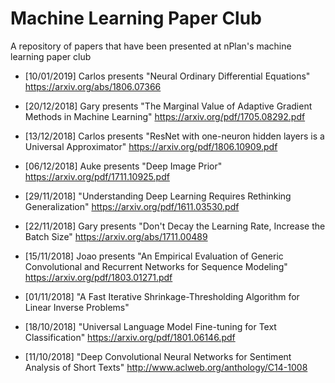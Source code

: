 # Machine Learning Paper Club
A repository of papers that have been presented at nPlan's machine learning paper club 

- [10/01/2019] Carlos presents "Neural Ordinary Differential Equations" https://arxiv.org/abs/1806.07366

- [20/12/2018] Gary presents "The Marginal Value of Adaptive Gradient Methods in Machine Learning" https://arxiv.org/pdf/1705.08292.pdf

- [13/12/2018] Carlos presents "ResNet with one-neuron hidden layers is a Universal Approximator" https://arxiv.org/pdf/1806.10909.pdf

- [06/12/2018] Auke presents "Deep Image Prior" https://arxiv.org/pdf/1711.10925.pdf

- [29/11/2018] "Understanding Deep Learning Requires Rethinking Generalization" https://arxiv.org/pdf/1611.03530.pdf

- [22/11/2018] Gary presents "Don't Decay the Learning Rate, Increase the Batch Size" https://arxiv.org/abs/1711.00489

- [15/11/2018] Joao presents "An Empirical Evaluation of Generic Convolutional and Recurrent Networks for Sequence Modeling" https://arxiv.org/pdf/1803.01271.pdf

- [01/11/2018] "A Fast Iterative Shrinkage-Thresholding Algorithm for Linear Inverse Problems"

- [18/10/2018] "Universal Language Model Fine-tuning for Text Classification" https://arxiv.org/pdf/1801.06146.pdf

- [11/10/2018] "Deep Convolutional Neural Networks for Sentiment Analysis of Short Texts" http://www.aclweb.org/anthology/C14-1008

